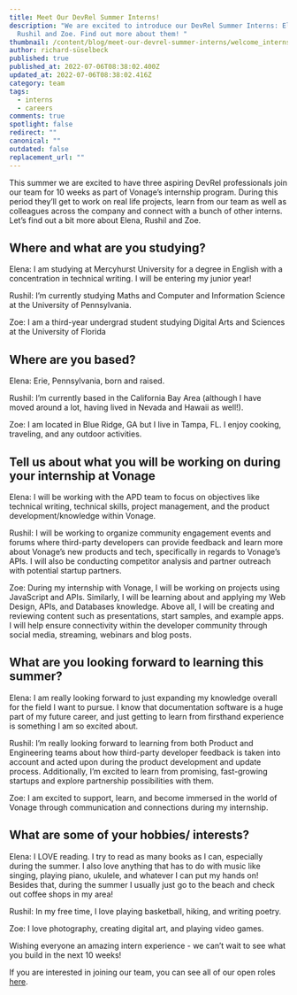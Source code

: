 ```yaml
---
title: Meet Our DevRel Summer Interns!
description: "We are excited to introduce our DevRel Summer Interns: Elena,
  Rushil and Zoe. Find out more about them! "
thumbnail: /content/blog/meet-our-devrel-summer-interns/welcome_interns.png
author: richard-süselbeck
published: true
published_at: 2022-07-06T08:38:02.400Z
updated_at: 2022-07-06T08:38:02.416Z
category: team
tags:
  - interns
  - careers
comments: true
spotlight: false
redirect: ""
canonical: ""
outdated: false
replacement_url: ""
---
```

This summer we are excited to have three aspiring DevRel professionals join our team for 10 weeks as part of Vonage’s internship program. During this period they’ll get to work on real life projects, learn from our team as well as colleagues across the company and connect with a bunch of other interns. Let’s find out a bit more about Elena, Rushil and Zoe.


## Where and what are you studying?

Elena: I am studying at Mercyhurst University for a degree in English with a concentration in technical writing. I will be entering my junior year!

Rushil: I’m currently studying Maths and Computer and Information Science at the University of Pennsylvania.

Zoe: I am a third-year undergrad student studying Digital Arts and Sciences at the University of Florida


## Where are you based?

Elena: Erie, Pennsylvania, born and raised.

Rushil: I’m currently based in the California Bay Area (although I have moved around a lot, having lived in Nevada and Hawaii as well!).

Zoe: I am located in Blue Ridge, GA but I live in Tampa, FL. I enjoy cooking, traveling, and any outdoor activities.

## Tell us about what you will be working on during your internship at Vonage

Elena: I will be working with the APD team to focus on objectives like technical writing, technical skills, project management, and the product development/knowledge within Vonage.

Rushil: I will be working to organize community engagement events and forums where third-party developers can provide feedback and learn more about Vonage’s new products and tech, specifically in regards to Vonage’s APIs. I will also be conducting competitor analysis and partner outreach with potential startup partners.

Zoe: During my internship with Vonage, I will be working on projects using JavaScript and APIs. Similarly, I will be learning about and applying my Web Design, APIs, and Databases knowledge. Above all, I will be creating and reviewing content such as presentations, start samples, and example apps. I will help ensure connectivity within the developer community through social media, streaming, webinars and blog posts.



## What are you looking forward to learning this summer?

Elena: I am really looking forward to just expanding my knowledge overall for the field I want to pursue. I know that documentation software is a huge part of my future career, and just getting to learn from firsthand experience is something I am so excited about.

Rushil: I’m really looking forward to learning from both Product and Engineering teams about how third-party developer feedback is taken into account and acted upon during the product development and update process. Additionally, I’m excited to learn from promising, fast-growing startups and explore partnership possibilities with them.

Zoe: I am excited to support, learn, and become immersed in the world of Vonage through communication and connections during my internship. 



## What are some of your hobbies/ interests?

Elena: I LOVE reading. I try to read as many books as I can, especially during the summer. I also love anything that has to do with music like singing, playing piano, ukulele, and whatever I can put my hands on! Besides that, during the summer I usually just go to the beach and check out coffee shops in my area!

Rushil: In my free time, I love playing basketball, hiking, and writing poetry.

Zoe: I love photography, creating digital art, and playing video games. 

Wishing everyone an amazing intern experience - we can’t wait to see what you build in the next 10 weeks! 

If you are interested in joining our team, you can see all of our open roles [here](https://developer.vonage.com/team).
